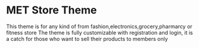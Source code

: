 # MET Store Theme
 This theme is for any kind of from fashion,electronics,grocery,pharmarcy or fitness store 
 The theme is fully customizable with registration and login, it is a catch for those who 
 want to sell their products to members only